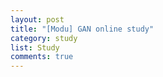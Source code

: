 ```yaml
---
layout: post
title: "[Modu] GAN online study"
category: study
list: Study
comments: true
---
```


<div class='fetchDocsHere'></div>

<script>
    const data_link = "https://docs.google.com/document/d/e/2PACX-1vSx9ZbSpZ1d68Wmuovusm3QOXNRvI68j2EYwzPIUWfuAw7UfV3nnNkAGaX-5CKdOQfKyAvYEaK88ziA/pub?embedded=true"
    fetchDocs(data_link)
</script>
